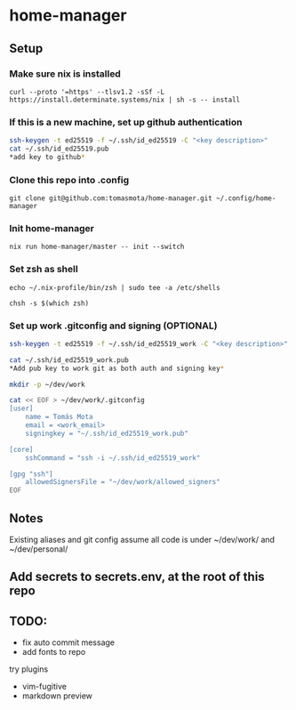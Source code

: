 # home-manager

## Setup

### Make sure nix is installed
`curl --proto '=https' --tlsv1.2 -sSf -L https://install.determinate.systems/nix | sh -s -- install`

### If this is a new machine, set up github authentication
```bash
ssh-keygen -t ed25519 -f ~/.ssh/id_ed25519 -C "<key description>"
cat ~/.ssh/id_ed25519.pub
*add key to github*
```

### Clone this repo into .config
`git clone git@github.com:tomasmota/home-manager.git ~/.config/home-manager`

### Init home-manager
`nix run home-manager/master -- init --switch`

### Set zsh as shell
`echo ~/.nix-profile/bin/zsh | sudo tee -a /etc/shells`

`chsh -s $(which zsh)`  

### Set up work .gitconfig and signing (OPTIONAL)
```bash
ssh-keygen -t ed25519 -f ~/.ssh/id_ed25519_work -C "<key description>"

cat ~/.ssh/id_ed25519_work.pub
*Add pub key to work git as both auth and signing key*

mkdir -p ~/dev/work

cat << EOF > ~/dev/work/.gitconfig
[user]
    name = Tomás Mota
    email = <work_email>
    signingkey = "~/.ssh/id_ed25519_work.pub"

[core]
    sshCommand = "ssh -i ~/.ssh/id_ed25519_work"

[gpg "ssh"]
    allowedSignersFile = "~/dev/work/allowed_signers"
EOF
```

## Notes

Existing aliases and git config assume all code is under ~/dev/work/ and ~/dev/personal/

## Add secrets to secrets.env, at the root of this repo

## TODO:
- fix auto commit message
- add fonts to repo

try plugins
- vim-fugitive
- markdown preview 
